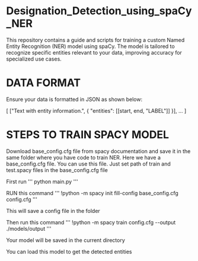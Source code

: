 # Designation_Detection_using_spaCy_NER

This repository contains a guide and scripts for training a custom Named Entity Recognition (NER) model using spaCy. The model is tailored to recognize specific entities relevant to your data, improving accuracy for specialized use cases.

# DATA FORMAT
Ensure your data is formatted in JSON as shown below:

[ ["Text with entity information.", { "entities": [[start, end, "LABEL"]] }], ... ]

# STEPS TO TRAIN SPACY MODEL
Download base_config.cfg file from spacy documentation and save it in the same folder where you have code to train NER. Here we have a base_config.cfg file. You can use this file. Just set path of train and test.spacy files in the base_config.cfg file

First run
'''
python main.py
'''

RUN this command
'''
!python -m spacy init fill-config base_config.cfg config.cfg
'''

This will save a config file in the folder

Then run this command
'''
!python -m spacy train config.cfg --output ./models/output
'''


Your model will be saved in the current directory

You can load this model to get the detected entities

